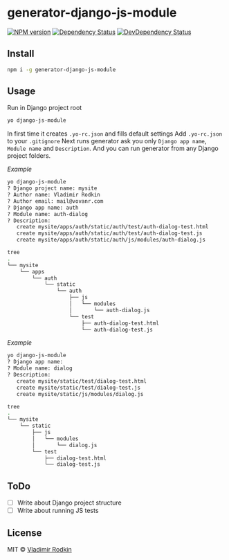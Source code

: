 # generator-django-js-module

[![NPM version][npm-image]][npm-url]
[![Dependency Status][depstat-image]][depstat-url]
[![DevDependency Status][depstat-dev-image]][depstat-dev-url]

## Install
```sh
npm i -g generator-django-js-module
```

## Usage
Run in Django project root
```sh
yo django-js-module
```
In first time it creates `.yo-rc.json` and fills default settings
Add `.yo-rc.json` to your `.gitignore`
Next runs generator ask you only `Django app name`, `Module name` and `Description`. And you can run generator from any Django project folders.

*Example*
```sh
yo django-js-module
? Django project name: mysite
? Author name: Vladimir Rodkin
? Author email: mail@vovanr.com
? Django app name: auth
? Module name: auth-dialog
? Description:
   create mysite/apps/auth/static/auth/test/auth-dialog-test.html
   create mysite/apps/auth/static/auth/test/auth-dialog-test.js
   create mysite/apps/auth/static/auth/js/modules/auth-dialog.js
```
```sh
tree
.
└── mysite
    └── apps
        └── auth
            └── static
                └── auth
                    ├── js
                    │   └── modules
                    │       └── auth-dialog.js
                    └── test
                        ├── auth-dialog-test.html
                        └── auth-dialog-test.js
```

*Example*
```sh
yo django-js-module
? Django app name:
? Module name: dialog
? Description:
   create mysite/static/test/dialog-test.html
   create mysite/static/test/dialog-test.js
   create mysite/static/js/modules/dialog.js
```
```sh
tree
.
└── mysite
    └── static
        ├── js
        │   └── modules
        │       └── dialog.js
        └── test
            ├── dialog-test.html
            └── dialog-test.js
```

## ToDo
- [ ] Write about Django project structure
- [ ] Write about running JS tests

## License
MIT © [Vladimir Rodkin](https://github.com/VovanR)


[npm-url]: https://npmjs.org/package/generator-django-js-module
[npm-image]: http://img.shields.io/npm/v/generator-django-js-module.svg

[depstat-url]: https://david-dm.org/VovanR/generator-django-js-module
[depstat-image]: https://david-dm.org/VovanR/generator-django-js-module.svg

[depstat-dev-url]: https://david-dm.org/VovanR/generator-django-js-module
[depstat-dev-image]: https://david-dm.org/VovanR/generator-django-js-module/dev-status.svg
